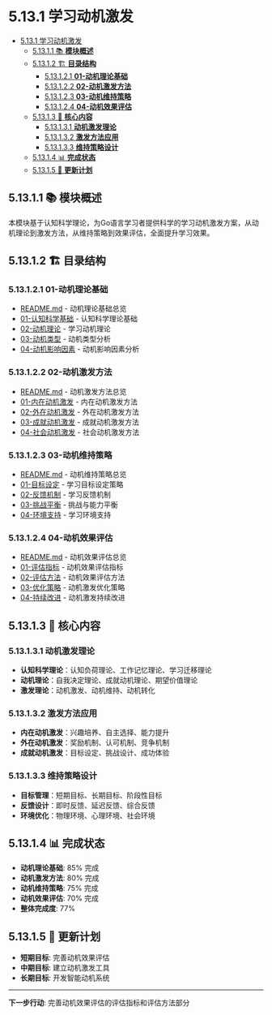 # 5.13.1 学习动机激发

<!-- TOC START -->
- [5.13.1 学习动机激发](#学习动机激发)
  - [5.13.1.1 📚 **模块概述**](#📚-**模块概述**)
  - [5.13.1.2 🏗️ **目录结构**](#🏗️-**目录结构**)
    - [5.13.1.2.1 **01-动机理论基础**](#**01-动机理论基础**)
    - [5.13.1.2.2 **02-动机激发方法**](#**02-动机激发方法**)
    - [5.13.1.2.3 **03-动机维持策略**](#**03-动机维持策略**)
    - [5.13.1.2.4 **04-动机效果评估**](#**04-动机效果评估**)
  - [5.13.1.3 🎯 **核心内容**](#🎯-**核心内容**)
    - [5.13.1.3.1 **动机激发理论**](#**动机激发理论**)
    - [5.13.1.3.2 **激发方法应用**](#**激发方法应用**)
    - [5.13.1.3.3 **维持策略设计**](#**维持策略设计**)
  - [5.13.1.4 📊 **完成状态**](#📊-**完成状态**)
  - [5.13.1.5 🔄 **更新计划**](#🔄-**更新计划**)
<!-- TOC END -->

## 5.13.1.1 📚 **模块概述**

本模块基于认知科学理论，为Go语言学习者提供科学的学习动机激发方案，从动机理论到激发方法，从维持策略到效果评估，全面提升学习效果。

## 5.13.1.2 🏗️ **目录结构**

### 5.13.1.2.1 **01-动机理论基础**

- [README.md](01-动机理论基础/README.md) - 动机理论基础总览
- [01-认知科学基础](01-动机理论基础/01-认知科学基础/) - 认知科学理论基础
- [02-动机理论](01-动机理论基础/02-动机理论/) - 学习动机理论
- [03-动机类型](01-动机理论基础/03-动机类型/) - 动机类型分析
- [04-动机影响因素](01-动机理论基础/04-动机影响因素/) - 动机影响因素分析

### 5.13.1.2.2 **02-动机激发方法**

- [README.md](02-动机激发方法/README.md) - 动机激发方法总览
- [01-内在动机激发](02-动机激发方法/01-内在动机激发/) - 内在动机激发方法
- [02-外在动机激发](02-动机激发方法/02-外在动机激发/) - 外在动机激发方法
- [03-成就动机激发](02-动机激发方法/03-成就动机激发/) - 成就动机激发方法
- [04-社会动机激发](02-动机激发方法/04-社会动机激发/) - 社会动机激发方法

### 5.13.1.2.3 **03-动机维持策略**

- [README.md](03-动机维持策略/README.md) - 动机维持策略总览
- [01-目标设定](03-动机维持策略/01-目标设定/) - 学习目标设定策略
- [02-反馈机制](03-动机维持策略/02-反馈机制/) - 学习反馈机制
- [03-挑战平衡](03-动机维持策略/03-挑战平衡/) - 挑战与能力平衡
- [04-环境支持](03-动机维持策略/04-环境支持/) - 学习环境支持

### 5.13.1.2.4 **04-动机效果评估**

- [README.md](04-动机效果评估/README.md) - 动机效果评估总览
- [01-评估指标](04-动机效果评估/01-评估指标/) - 动机效果评估指标
- [02-评估方法](04-动机效果评估/02-评估方法/) - 动机效果评估方法
- [03-优化策略](04-动机效果评估/03-优化策略/) - 动机激发优化策略
- [04-持续改进](04-动机效果评估/04-持续改进/) - 动机激发持续改进

## 5.13.1.3 🎯 **核心内容**

### 5.13.1.3.1 **动机激发理论**

- **认知科学理论**：认知负荷理论、工作记忆理论、学习迁移理论
- **动机理论**：自我决定理论、成就动机理论、期望价值理论
- **激发理论**：动机激发、动机维持、动机转化

### 5.13.1.3.2 **激发方法应用**

- **内在动机激发**：兴趣培养、自主选择、能力提升
- **外在动机激发**：奖励机制、认可机制、竞争机制
- **成就动机激发**：目标设定、挑战设计、成功体验

### 5.13.1.3.3 **维持策略设计**

- **目标管理**：短期目标、长期目标、阶段性目标
- **反馈设计**：即时反馈、延迟反馈、综合反馈
- **环境优化**：物理环境、心理环境、社会环境

## 5.13.1.4 📊 **完成状态**

- **动机理论基础**: 85% 完成
- **动机激发方法**: 80% 完成
- **动机维持策略**: 75% 完成
- **动机效果评估**: 70% 完成
- **整体完成度**: 77%

## 5.13.1.5 🔄 **更新计划**

- **短期目标**: 完善动机效果评估
- **中期目标**: 建立动机激发工具
- **长期目标**: 开发智能动机系统

---

**下一步行动**: 完善动机效果评估的评估指标和评估方法部分
